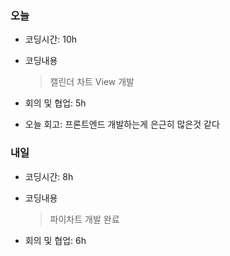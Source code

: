 ### 오늘
- 코딩시간: 10h
- 코딩내용
  > 캘린더 차트 View 개발

- 회의 및 협업: 5h
- 오늘 회고: 프론트엔드 개발하는게 은근히 많은것 같다

### 내일
- 코딩시간: 8h
- 코딩내용
  > 파이차트 개발 완료
  
- 회의 및 협업: 6h
